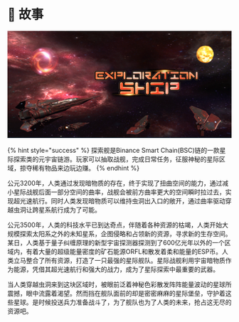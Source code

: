 # 📜 故事

![](.gitbook/assets/首页图.png)

{% hint style="success" %}
探索舰是Binance Smart Chain(BSC)链的一款星际探索类的元宇宙链游。玩家可以抽取战舰，完成日常任务，征服神秘的星际区域，掠夺稀有物品来边玩边赚。
{% endhint %}

公元3200年，人类通过发现暗物质的存在，终于实现了扭曲空间的能力，通过减小星际战舰后面一部分空间的曲率，战舰会被前方曲率更大的空间瞬时拉过去，实现超光速航行。同时人类发现暗物质可以维持虫洞出入口的敞开，通过曲率驱动穿越虫洞让跨星系航行成为了可能。

公元3500年，人类的科技水平已到达奇点，伴随着各种资源的枯竭，人类开始大规模探索太阳系之外的未知星系，企图侵略和占领新的资源，寻求新的生存空间。某日，人类基于量子纠缠原理的新型宇宙探测器探测到了600亿光年以外的一个区域内，有着大量的超级能量密度的矿石能源ORFL和散发着柔和能量的ESP币。人类立马整合了所有资源，打造了一只最强的星际舰队。星际战舰利用宇宙暗物质作为能源，凭借其超光速航行和强大的战力，成为了星际探索中最重要的武器。

当人类穿越虫洞来到这块区域时，被眼前泛着神秘色彩散发阵阵能量波动的星球所震撼，眼中流露着渴望。然而挡在舰队面前的却是密密麻麻的星际堡垒，守护着这些星球。是时候投送兵力准备战斗了，为了舰队也为了人类的未来，抢占这无尽的资源吧。

